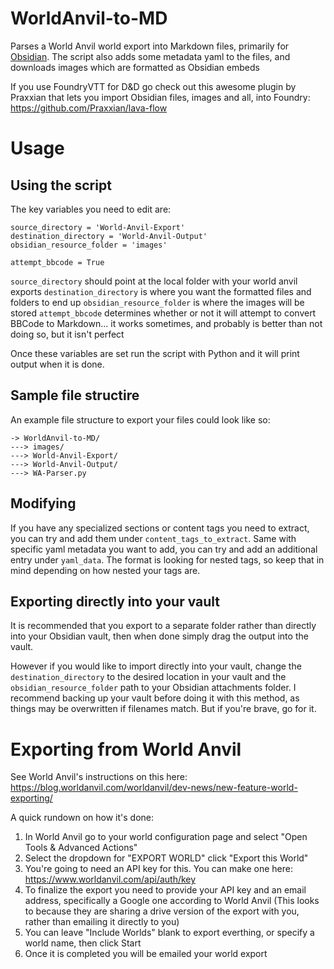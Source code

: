 # WorldAnvil-to-MD
Parses a World Anvil world export into Markdown files, primarily for [Obsidian](https://obsidian.md/). The script also adds some metadata yaml to the files, and downloads images which are formatted as Obsidian embeds

If you use FoundryVTT for D&D go check out this awesome plugin by Praxxian that lets you import Obsidian files, images and all, into Foundry: https://github.com/Praxxian/lava-flow

# Usage

## Using the script

The key variables you need to edit are:
```
source_directory = 'World-Anvil-Export'
destination_directory = 'World-Anvil-Output'
obsidian_resource_folder = 'images'

attempt_bbcode = True
```

``source_directory`` should point at the local folder with your world anvil exports
``destination_directory`` is where you want the formatted files and folders to end up
``obsidian_resource_folder`` is where the images will be stored
``attempt_bbcode`` determines whether or not it will attempt to convert BBCode to Markdown... it works sometimes, and probably is better than not doing so, but it isn't perfect

Once these variables are set run the script with Python and it will print output when it is done.

## Sample file structire

An example file structure to export your files could look like so:
```
-> WorldAnvil-to-MD/
---> images/
---> World-Anvil-Export/
---> World-Anvil-Output/
---> WA-Parser.py
```

## Modifying

If you have any specialized sections or content tags you need to extract, you can try and add them under ``content_tags_to_extract``. Same with specific yaml metadata you want to add, you can try and add an additional entry under ``yaml_data``. The format is looking for nested tags, so keep that in mind depending on how nested your tags are.

## Exporting directly into your vault
It is recommended that you export to a separate folder rather than directly into your Obsidian vault, then when done simply drag the output into the vault.

However if you would like to import directly into your vault, change the ``destination_directory`` to the desired location in your vault and the ``obsidian_resource_folder`` path to your Obsidian attachments folder. I recommend backing up your vault before doing it with this method, as things may be overwritten if filenames match. But if you're brave, go for it.

# Exporting from World Anvil

See World Anvil's instructions on this here: https://blog.worldanvil.com/worldanvil/dev-news/new-feature-world-exporting/

A quick rundown on how it's done:
1. In World Anvil go to your world configuration page and select "Open Tools & Advanced Actions"
2. Select the dropdown for "EXPORT WORLD" click "Export this World"
3. You're going to need an API key for this. You can make one here: https://www.worldanvil.com/api/auth/key
4. To finalize the export you need to provide your API key and an email address, specifically a Google one according to World Anvil (This looks to because they are sharing a drive version of the export with you, rather than emailing it directly to you)
5. You can leave "Include Worlds" blank to export everthing, or specify a world name, then click Start
6. Once it is completed you will be emailed your world export
